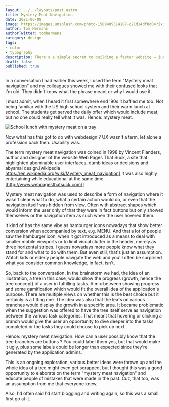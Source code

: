 ```yaml
---
layout: ../../layouts/post.astro
title: Mystery Meat Navigation
date: 2021-06-08
image: https://images.unsplash.com/photo-1589409514187-c21d14df0d04?ixid=MnwxMjA3fDB8MHxwaG90by1wYWdlfHx8fGVufDB8fHx8&ixlib=rb-1.2.1&auto=format&fit=crop&w=1650&q=80
author: Tom Hermans
authorTwitter: tomhermans
category: design
tags:
- color
- typography
description: There's a simple secret to building a faster website — just ship less.
draft: false
published: true
---
```


In a conversation I had earlier this week, I used the term "Mystery meat navigation" and my colleagues showed me with their confused looks that I'm old. They didn't know what the phrase meant or why I would use it.

I must admit, when I heard it first somewhere end '90s it baffled me too. Not being familiar with the US high school system and their warm lunch at school. The students get served the daily offer which would include meat, but no one could really tell what it was. Hence: mystery meat.

![School lunch with mystery meat on a tray](https://dev-to-uploads.s3.amazonaws.com/uploads/articles/rq7wy1yms85baem8o85n.jpeg)

Now what has this got to do with webdesign ? UX wasn't a term, let alone a profession back then. Usability was.

The term mystery meat navigation was coined in 1998 by Vincent Flanders, author and designer of the website Web Pages That Suck, a site that highlighted abominable user interfaces, dumb ideas or decisions and abysmal design.[wikipedia https://en.wikipedia.org/wiki/Mystery_meat_navigation]
It was also highly entertaining while educational at the same time. [http://www.webpagesthatsuck.com/]

Mystery meat navigation was used to describe a form of navigation where it wasn't clear what to do, what a certain action would do, or even that the navigation itself was hidden from view. Often with abstract shapes which would inform the user only of that they were in fact buttons but only showed themselves or the navigation item as such when the user hovered them.

It kind of has the same vibe as hamburger icons nowadays that show better conversion when accompanied by text, e.g. MENU. And that a lot of people saw the hamburger icon, when it got introduced as a means to deal with smaller mobile viewports or to limit visual clutter in the header, merely as three horizontal stripes. I guess nowadays more people know what they stand for and what to do with them. But even still, that's just an assumption. Watch kids or elderly people navigate the web and you'll often be surprised what you consider common knowledge, in fact, isn't.

So, back to the conversation. In the brainstorm we had, the idea of an illustration, a tree in this case, would show the progress (growth, hence the tree concept) of a user in fulfilling tasks. A mix between showing progress and some gamification which would fit the overall idea of the application's purpose. There are multiple views on whether this is the best choice but it certainly is a fitting one. The idea was also that the leafs on various branches would display the growth in a specific area.
It became problematic when the suggestion was offered to have the tree itself serve as navigation between the various task categories. That meant that hovering or clicking a branch would give the user an opportunity to dive deeper into the tasks completed or the tasks they could choose to pick up next.

Hence: mystery meat navigation. How can a user possibly know that the tree branches are buttons ? You could label them yes, but that would make it ugly, plus some labels could be longer than expected since they're generated by the application admins.

This is an ongoing exploration, various better ideas were thrown up and the whole idea of a tree might even get scrapped, but I thought this was a good opportunity to elaborate on the term "mystery meat navigation" and educate people of mistakes that were made in the past. Cuz, that too, was an assumption from me that everyone knew.

Also, I'd often said I'd start blogging and writing again, so this was a small first go at it.
